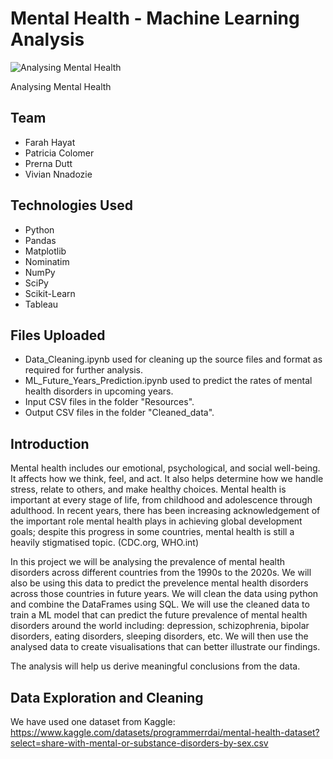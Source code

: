 # Mental Health - Machine Learning Analysis
![Analysing Mental Health](https://www.ucsf.edu/sites/default/files/2021-06/iStock_illustration_heads.jpg)

Analysing Mental Health 

## Team
-   Farah Hayat
-   Patricia Colomer
-   Prerna Dutt
-   Vivian Nnadozie

## Technologies Used
-   Python
-   Pandas
-   Matplotlib
-   Nominatim
-   NumPy
-   SciPy
-   Scikit-Learn
-   Tableau


## Files Uploaded
-   Data_Cleaning.ipynb used for cleaning up the source files and format as required for further analysis.
-   ML_Future_Years_Prediction.ipynb used to predict the rates of mental health disorders in upcoming years.
-   Input CSV files in the folder "Resources".
-   Output CSV files in the folder "Cleaned_data".


## Introduction
Mental health includes our emotional, psychological, and social well-being. It affects how we think, feel, and act. It also helps determine how we handle stress, relate to others, and make healthy choices. Mental health is important at every stage of life, from childhood and adolescence through adulthood.
In recent years, there has been increasing acknowledgement of the important role mental health plays in achieving global development goals; despite this progress in some countries, mental health is still a heavily stigmatised topic. (CDC.org, WHO.int)

In this project we will be analysing the prevalence of mental health disorders across different countries from the 1990s to the 2020s.
We will also be using this data to predict the prevelence mental health disorders across those countries in future years.
We will clean the data using python and combine the DataFrames using SQL. 
We will use the cleaned data to train a ML model that can predict the future prevalence of mental health disorders around the world including: depression, schizophrenia, bipolar disorders, eating disorders, sleeping disorders, etc.
We will then use the analysed data to create visualisations that can better illustrate our findings. 

The analysis will help us derive meaningful conclusions from the data.

## Data Exploration and Cleaning
We have used one dataset from Kaggle: https://www.kaggle.com/datasets/programmerrdai/mental-health-dataset?select=share-with-mental-or-substance-disorders-by-sex.csv

